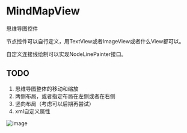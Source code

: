# MindMapView

思维导图控件

节点控件可以自行定义，用TextView或者ImageView或者什么View都可以。

自定义连接线绘制可以实现NodeLinePainter接口。

## TODO

1. 思维导图整体的移动和缩放
2. 两侧布局，或者指定布局在左侧或者在右侧
3. 竖向布局（考虑可以后期再尝试）
4. xml自定义属性

![image](https://github.com/qianyue0317/MindMapView/assets/17274658/95554419-10c1-47ea-9c35-1ea9325f2db5)
